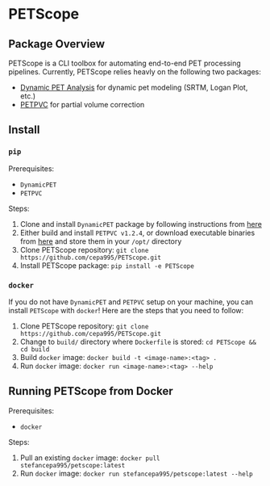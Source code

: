 # PETScope

## Package Overview
PETScope is a CLI toolbox for automating end-to-end PET processing pipelines. Currently, PETScope relies heavly on the following two packages:
- [Dynamic PET Analysis](https://github.com/bilgelm/dynamicpet) for dynamic pet modeling (SRTM, Logan Plot, etc.)
- [PETPVC](https://github.com/UCL/PETPVC) for partial volume correction

## Install
### `pip`
Prerequisites:
- `DynamicPET`
- `PETPVC`

Steps:
1. Clone and install `DynamicPET` package by following instructions from [here](https://github.com/bilgelm/dynamicpet/tree/main)
2. Either build and install `PETPVC v1.2.4`, or download executable binaries from [here](https://github.com/UCL/PETPVC/releases/download/v1.2.4/PETPVC-1.2.4-Linux.tar.gz) and store them in your `/opt/` directory
3. Clone PETScope repository: `git clone https://github.com/cepa995/PETScope.git`
4. Install PETScope package: `pip install -e PETScope`

### `docker`
If you do not have `DynamicPET` and `PETPVC` setup on your machine, you can install `PETScope` with `docker`! Here are the steps that you need to follow:
1. Clone PETScope repository: `git clone https://github.com/cepa995/PETScope.git`
2. Change to `build/` directory where `Dockerfile` is stored: `cd PETScope && cd build`
3. Build `docker` image: `docker build -t <image-name>:<tag> .`
4. Run `docker` image: `docker run <image-name>:<tag> --help` 

## Running PETScope from Docker
Prerequisites:
- `docker`

Steps:
1. Pull an existing `docker` image: `docker pull stefancepa995/petscope:latest`
2. Run `docker` image: `docker run stefancepa995/petscope:latest --help`

